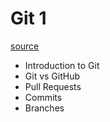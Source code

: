 # Git 1

[source](https://github.com/HackYourFuture-CPH/Git/blob/b5499a64a7957e614ed92ab4545d6fd80ddd030c/Git1/readme.md)

- Introduction to Git
- Git vs GitHub
- Pull Requests
- Commits
- Branches
